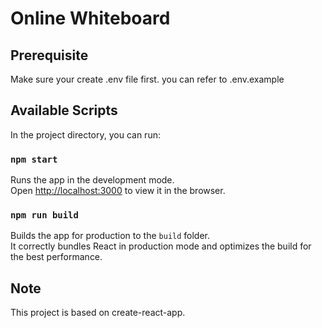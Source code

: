 # Online Whiteboard

## Prerequisite

Make sure your create .env file first. you can refer to .env.example

## Available Scripts

In the project directory, you can run:

### `npm start`

Runs the app in the development mode.\
Open [http://localhost:3000](http://localhost:3000) to view it in the browser.


### `npm run build`

Builds the app for production to the `build` folder.\
It correctly bundles React in production mode and optimizes the build for the best performance.

## Note 

This project is based on create-react-app.


